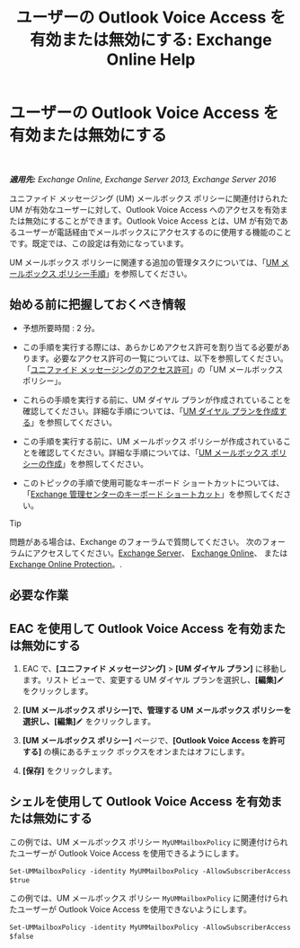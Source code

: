 ﻿---
title: 'ユーザーの Outlook Voice Access を有効または無効にする: Exchange Online Help'
TOCTitle: ユーザーの Outlook Voice Access を有効または無効にする
ms:assetid: c0c244a0-ad2f-4adf-bc1f-1d55fd7ea2d5
ms:mtpsurl: https://technet.microsoft.com/ja-jp/library/Dd351106(v=EXCHG.150)
ms:contentKeyID: 52057495
ms.date: 05/22/2018
mtps_version: v=EXCHG.150
ms.translationtype: HT
---

# ユーザーの Outlook Voice Access を有効または無効にする

 

_**適用先:** Exchange Online, Exchange Server 2013, Exchange Server 2016_

ユニファイド メッセージング (UM) メールボックス ポリシーに関連付けられた UM が有効なユーザーに対して、Outlook Voice Access へのアクセスを有効または無効にすることができます。Outlook Voice Access とは、UM が有効であるユーザーが電話経由でメールボックスにアクセスするのに使用する機能のことです。既定では、この設定は有効になっています。

UM メールボックス ポリシーに関連する追加の管理タスクについては、「[UM メールボックス ポリシー手順](um-mailbox-policy-procedures-exchange-2013-help.md)」を参照してください。

## 始める前に把握しておくべき情報

  - 予想所要時間 : 2 分。

  - この手順を実行する際には、あらかじめアクセス許可を割り当てる必要があります。必要なアクセス許可の一覧については、以下を参照してください。「[ユニファイド メッセージングのアクセス許可](unified-messaging-permissions-exchange-2013-help.md)」の「UM メールボックス ポリシー」。

  - これらの手順を実行する前に、UM ダイヤル プランが作成されていることを確認してください。詳細な手順については、「[UM ダイヤル プランを作成する](create-a-um-dial-plan-exchange-2013-help.md)」を参照してください。

  - この手順を実行する前に、UM メールボックス ポリシーが作成されていることを確認してください。詳細な手順については、「[UM メールボックス ポリシーの作成](create-a-um-mailbox-policy-exchange-2013-help.md)」を参照してください。

  - このトピックの手順で使用可能なキーボード ショートカットについては、「[Exchange 管理センターのキーボード ショートカット](keyboard-shortcuts-in-the-exchange-admin-center-exchange-online-protection-help.md)」を参照してください。


> [!TIP]
> 問題がある場合は、Exchange のフォーラムで質問してください。 次のフォーラムにアクセスしてください。<A href="https://go.microsoft.com/fwlink/p/?linkid=60612">Exchange Server</A>、 <A href="https://go.microsoft.com/fwlink/p/?linkid=267542">Exchange Online</A>、 または <A href="https://go.microsoft.com/fwlink/p/?linkid=285351">Exchange Online Protection</A>。.



## 必要な作業

## EAC を使用して Outlook Voice Access を有効または無効にする

1.  EAC で、**\[ユニファイド メッセージング\]** \> **\[UM ダイヤル プラン\]** に移動します。リスト ビューで、変更する UM ダイヤル プランを選択し、**\[編集\]**![編集アイコン](images/Bb124582.6f53ccb2-1f13-4c02-bea0-30690e6ea71d(EXCHG.150).gif "編集アイコン") をクリックします。

2.  **\[UM メールボックス ポリシー\]**で、管理する UM メールボックス ポリシーを選択し、**\[編集\]**![編集アイコン](images/Bb124582.6f53ccb2-1f13-4c02-bea0-30690e6ea71d(EXCHG.150).gif "編集アイコン") をクリックします。

3.  **\[UM メールボックス ポリシー\]** ページで、**\[Outlook Voice Access を許可する\]** の横にあるチェック ボックスをオンまたはオフにします。

4.  **\[保存\]** をクリックします。

## シェルを使用して Outlook Voice Access を有効または無効にする

この例では、UM メールボックス ポリシー `MyUMMailboxPolicy` に関連付けられたユーザーが Outlook Voice Access を使用できるようにします。

    Set-UMMailboxPolicy -identity MyUMMailboxPolicy -AllowSubscriberAccess $true

この例では、UM メールボックス ポリシー `MyUMMailboxPolicy` に関連付けられたユーザーが Outlook Voice Access を使用できないようにします。

    Set-UMMailboxPolicy -identity MyUMMailboxPolicy -AllowSubscriberAccess $false

